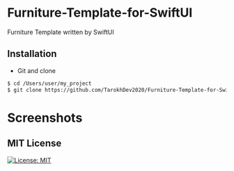 # Furniture-Template-for-SwiftUI
Furniture Template written by SwiftUI

## Installation ##
* Git and clone <br/>
```bash
$ cd /Users/user/my_project
$ git clone https://github.com/TarokhDev2020/Furniture-Template-for-SwiftUI.git
```

# Screenshots ##


## MIT License ##
[![License: MIT](https://img.shields.io/badge/License-MIT-yellow.svg)](https://opensource.org/licenses/MIT)
